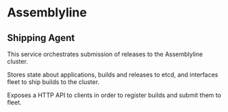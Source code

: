 # Assemblyline
## Shipping Agent

This service orchestrates submission of releases to the Assemblyline cluster.

Stores state about applications, builds and releases to etcd, and interfaces
fleet to ship builds to the cluster.

Exposes a HTTP API to clients in order to register builds and submit them to
fleet.
